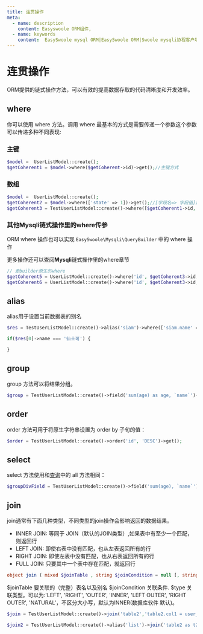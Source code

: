 ```yaml
---
title: 连贯操作
meta:
  - name: description
    content: Easyswoole ORM组件,
  - name: keywords
    content:  EasySwoole mysql ORM|EasySwoole ORM|Swoole mysqli协程客户端|swoole ORM|连贯操作
---
```



# 连贯操作

ORM提供的链式操作方法，可以有效的提高数据存取的代码清晰度和开发效率。

## where
你可以使用 where 方法。调用 where 最基本的方式是需要传递一个参数这个参数可以传递多种不同表现:

### 主键

```php
$model =  UserListModel::create();
$getCoherent1 = $model->where($getCoherent->id)->get();//主键方式
```

### 数组

```php
$model =  UserListModel::create();
$getCoherent2 = $model->where(['state' => 1])->get();//[字段名=> 字段值]数组方式
$getCoherent3 = TestUserListModel::create()->where([$getCoherent1->id, $getCoherent2->id])->all(); //多个主键方式
```

### 其他**Mysqli**链式操作里的where传参

ORM where 操作也可以实现 `EasySwoole\Mysqli\QueryBuilder` 中的 where 操作

更多操作还可以查阅**Mysqli**链式操作里的where章节

```php
// 走builder原生的where
$getCoherent5 = UserListModel::create()->where('id', $getCoherent3->id, '=')->get();
$getCoherent6 = UserListModel::create()->where('id', $getCoherent3->id, '!=')->get();
```

## alias

alias用于设置当前数据表的别名

```php
$res = TestUserListModel::create()->alias('siam')->where(['siam.name' => '仙士可'])->all();

if($res[0]->name === '仙士可') {

}
```

## group

group 方法可以将结果分组。

```php
$group = TestUserListModel::create()->field('sum(age) as age, `name`')->group('name')->all(null);
```

## order

order 方法可用于将原生字符串设置为 order by 子句的值：

```php
$order = TestUserListModel::create()->order('id', 'DESC')->get();
```

## select

select 方法使用和[查询](/Components/Orm/query)中的 all 方法相同：

```php
$groupDivField = TestUserListModel::create()->field('sum(age), `name`')->group('name')->select();
```
## join

join通常有下面几种类型，不同类型的join操作会影响返回的数据结果。

- INNER JOIN: 等同于 JOIN（默认的JOIN类型）,如果表中有至少一个匹配，则返回行
- LEFT JOIN: 即使右表中没有匹配，也从左表返回所有的行
- RIGHT JOIN: 即使左表中没有匹配，也从右表返回所有的行
- FULL JOIN: 只要其中一个表中存在匹配，就返回行

```php
object join ( mixed $joinTable , string $joinCondition = null [, string $type = 'INNER'] )
```

$joinTable 要关联的（完整）表名以及别名
$joinCondition 关联条件.
$type 关联类型。可以为:'LEFT', 'RIGHT', 'OUTER', 'INNER', 'LEFT OUTER', 'RIGHT OUTER', 'NATURAL'，不区分大小写，默认为INNER(数据库软件 默认)。

```php
$join = TestUserListModel::create()->join('table2','table2.col1 = user_list.col2')->get();

$join2 = TestUserListModel::create()->alias('list')->join('table2 as t2','t2.col1 = list.col2')->get();
```